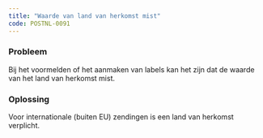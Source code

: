```yaml
---
title: "Waarde van land van herkomst mist"
code: POSTNL-0091
---
```

### Probleem

Bij het voormelden of het aanmaken van labels kan het zijn dat de waarde van het land van herkomst mist.

### Oplossing

Voor internationale (buiten EU) zendingen is een land van herkomst verplicht.
